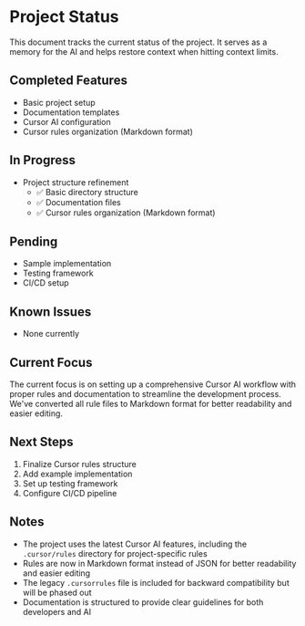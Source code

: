# Project Status

This document tracks the current status of the project. It serves as a memory for the AI and helps restore context when hitting context limits.

## Completed Features

- Basic project setup
- Documentation templates
- Cursor AI configuration
- Cursor rules organization (Markdown format)

## In Progress

- Project structure refinement
  - ✅ Basic directory structure
  - ✅ Documentation files
  - ✅ Cursor rules organization (Markdown format)

## Pending

- Sample implementation
- Testing framework
- CI/CD setup

## Known Issues

- None currently

## Current Focus

The current focus is on setting up a comprehensive Cursor AI workflow with proper rules and documentation to streamline the development process. We've converted all rule files to Markdown format for better readability and easier editing.

## Next Steps

1. Finalize Cursor rules structure
2. Add example implementation
3. Set up testing framework
4. Configure CI/CD pipeline

## Notes

- The project uses the latest Cursor AI features, including the `.cursor/rules` directory for project-specific rules
- Rules are now in Markdown format instead of JSON for better readability and easier editing
- The legacy `.cursorrules` file is included for backward compatibility but will be phased out
- Documentation is structured to provide clear guidelines for both developers and AI 